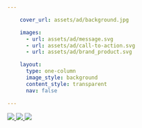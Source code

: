 ```yaml
---

    cover_url: assets/ad/background.jpg

    images:
      - url: assets/ad/message.svg
      - url: assets/ad/call-to-action.svg
      - url: assets/ad/brand_product.svg

    layout:
      type: one-column
      image_style: background
      content_style: transparent
      nav: false

---
```


</p><a href="http://philly.com.au/" class="href" target="_blank">
  <img src="assets/ad/message.svg" data-media-id="images:1">
  <img src="assets/ad/call-to-action.svg" data-media-id="images:2">
  <img src="assets/ad/brand_product.svg" data-media-id="images:3">
</a>
